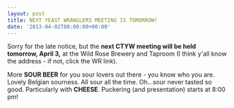 ```yaml
---
layout: post
title: NEXT YEAST WRANGLERS MEETING IS TOMORROW!
date: '2013-04-02T00:00:00+00:00'
---
```

<p>Sorry for the late notice&#44; but the <strong>next CTYW meeting will be held tomorrow&#44; April 3&#44;</strong> at the Wild Rose Brewery and Taproom (I think y'all know the address - if not&#44; click the WR link).&nbsp;</p><p>More <strong>SOUR BEER</strong> for you sour lovers out there - you know who you are. Lovely Belgian sourness. All sour all the time. Oh...sour never tasted so good. Particularly with <strong>CHEESE</strong>. Puckering (and presentation) starts at 8:00 pm!</p>
